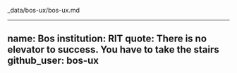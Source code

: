 _data/bos-ux/bos-ux.md

---
name: Bos
institution: RIT
quote: There is no elevator to success. You have to take the stairs
github_user: bos-ux
---

